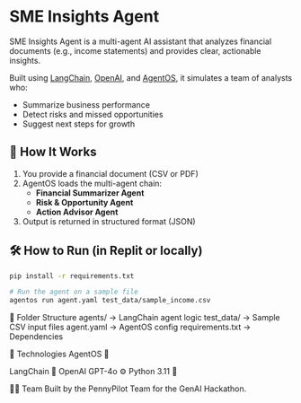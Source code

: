 # SME Insights Agent

SME Insights Agent is a multi-agent AI assistant that analyzes financial documents (e.g., income statements) and provides clear, actionable insights.

Built using [LangChain](https://www.langchain.com/), [OpenAI](https://openai.com/), and [AgentOS](https://agentos.org/), it simulates a team of analysts who:
- Summarize business performance
- Detect risks and missed opportunities
- Suggest next steps for growth

## 🚀 How It Works

1. You provide a financial document (CSV or PDF)
2. AgentOS loads the multi-agent chain:
   - **Financial Summarizer Agent**
   - **Risk & Opportunity Agent**
   - **Action Advisor Agent**
3. Output is returned in structured format (JSON)

## 🛠️ How to Run (in Replit or locally)

```bash
pip install -r requirements.txt

# Run the agent on a sample file
agentos run agent.yaml test_data/sample_income.csv
```


📂 Folder Structure
agents/             → LangChain agent logic
test_data/          → Sample CSV input files
agent.yaml          → AgentOS config
requirements.txt    → Dependencies



🤖 Technologies
AgentOS 🧠


LangChain 🧩
OpenAI GPT-4o ⚙️
Python 3.11 🐍


🧑‍💻 Team
Built by the PennyPilot Team for the GenAI Hackathon.
